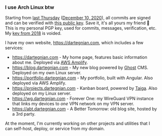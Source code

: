 ### I use Arch Linux btw

Starting from [last Thursday](https://rationalwiki.org/wiki/Last_Thursdayism) ([December 10, 2020](https://www.calculator.net/day-of-the-week-calculator.html?today=12%2F10%2F2020&x=107&y=27)), all commits are signed and can be verified with [this public key](public_key.asc). Save it, it's all yours my friend 🙂
This is my personal PGP key, used for commits, messages, verification, etc. My [key from 2018](https://keyserver.ubuntu.com/pks/lookup?op=vindex&search=0x62bc11ceb5b6f881) is voided.

I have my own website, https://dartegnian.com, which includes a few services:

- https://dartegnian.com - My home page, features basic information about me. Deployed via [AWS Amplify](https://aws.amazon.com/amplify/).
- https://blog.dartegnian.com - My new blog powered by [Ghost](https://ghost.org/) CMS. Deployed on my own Linux server.
- https://portfolio.dartegnian.com - My portfolio, built with Angular. Also deployed via AWS Amplify.
- https://projects.dartegnian.com - Kanban board, powered by [Taiga](https://www.taiga.io/). Also deployed on my Linux server.
- https://wg.dartegnian.com - Forever One: my WireGuard VPN instance that links my devices to *one* VPN network on my VPN server.
- https://abt.dartegnian.com - A Better Tomorrow: old blog site, hosted by a 3rd party.

At the moment, I'm currently working on other projects and utilities that I can self-host, deploy, or service from my domain.

<!--
<img src="/github-metrics.svg" alt="Metrics" width="100%">
-->
